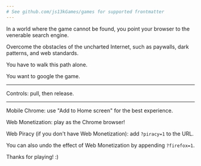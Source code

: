 ```yaml
---
# See github.com/js13kGames/games for supported frontmatter
---
```

In a world where the game cannot be found, you point your browser to the venerable search engine.

Overcome the obstacles of the uncharted Internet, such as paywalls, dark patterns, and web standards.

You have to walk this path alone.

You want to google the game.

---

Controls: pull, then release.

---

Mobile Chrome: use "Add to Home screen" for the best experience.

Web Monetization: play as the Chrome browser!

Web Piracy (if you don't have Web Monetization): add `?piracy=1` to the URL.

You can also undo the effect of Web Monetization by appending `?firefox=1`.

Thanks for playing! :)